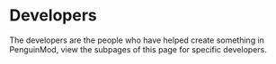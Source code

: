 # Developers

The developers are the people who have helped create something in PenguinMod, view the subpages of this page for specific developers.
